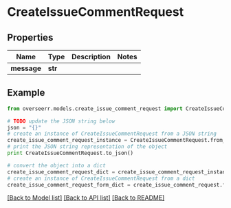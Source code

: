 # CreateIssueCommentRequest


## Properties
Name | Type | Description | Notes
------------ | ------------- | ------------- | -------------
**message** | **str** |  | 

## Example

```python
from overseerr.models.create_issue_comment_request import CreateIssueCommentRequest

# TODO update the JSON string below
json = "{}"
# create an instance of CreateIssueCommentRequest from a JSON string
create_issue_comment_request_instance = CreateIssueCommentRequest.from_json(json)
# print the JSON string representation of the object
print CreateIssueCommentRequest.to_json()

# convert the object into a dict
create_issue_comment_request_dict = create_issue_comment_request_instance.to_dict()
# create an instance of CreateIssueCommentRequest from a dict
create_issue_comment_request_form_dict = create_issue_comment_request.from_dict(create_issue_comment_request_dict)
```
[[Back to Model list]](../README.md#documentation-for-models) [[Back to API list]](../README.md#documentation-for-api-endpoints) [[Back to README]](../README.md)


